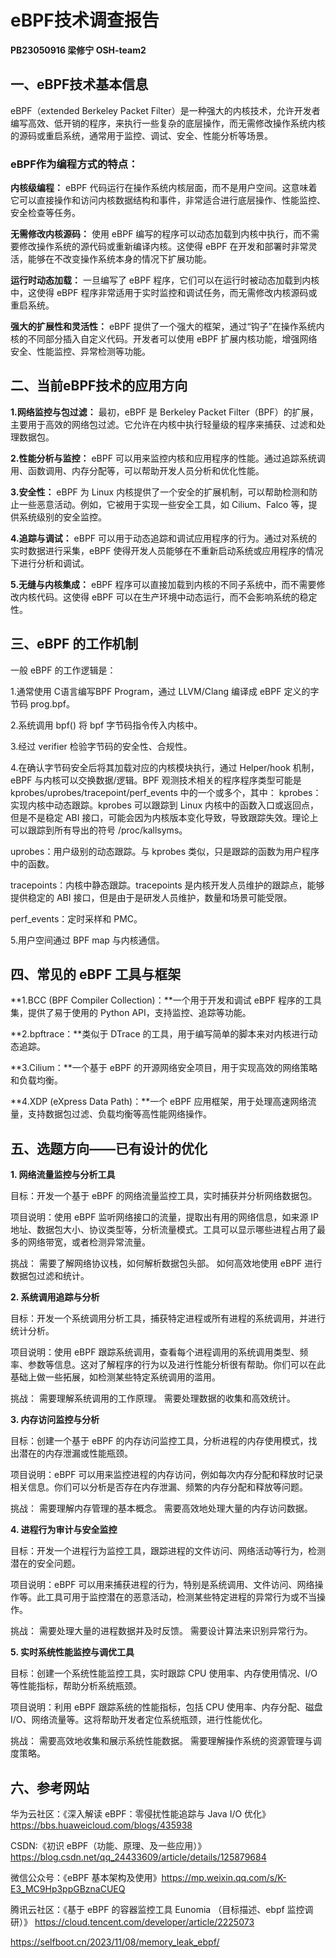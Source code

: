 # eBPF技术调查报告
**PB23050916 梁修宁 OSH-team2**

## 一、eBPF技术基本信息
eBPF（extended Berkeley Packet Filter）是一种强大的内核技术，允许开发者编写高效、低开销的程序，来执行一些复杂的底层操作，而无需修改操作系统内核的源码或重启系统，通常用于监控、调试、安全、性能分析等场景。

### eBPF作为编程方式的特点：
**内核级编程：**
eBPF 代码运行在操作系统内核层面，而不是用户空间。这意味着它可以直接操作和访问内核数据结构和事件，非常适合进行底层操作、性能监控、安全检查等任务。

**无需修改内核源码：**
使用 eBPF 编写的程序可以动态加载到内核中执行，而不需要修改操作系统的源代码或重新编译内核。这使得 eBPF 在开发和部署时非常灵活，能够在不改变操作系统本身的情况下扩展功能。


**运行时动态加载：**
一旦编写了 eBPF 程序，它们可以在运行时被动态加载到内核中，这使得 eBPF 程序非常适用于实时监控和调试任务，而无需修改内核源码或重启系统。

**强大的扩展性和灵活性：**
eBPF 提供了一个强大的框架，通过“钩子”在操作系统内核的不同部分插入自定义代码。开发者可以使用 eBPF 扩展内核功能，增强网络安全、性能监控、异常检测等功能。

## 二、当前eBPF技术的应用方向
**1.网络监控与包过滤：**
最初，eBPF 是 Berkeley Packet Filter（BPF）的扩展，主要用于高效的网络包过滤。它允许在内核中执行轻量级的程序来捕获、过滤和处理数据包。

**2.性能分析与监控：**
eBPF 可以用来监控内核和应用程序的性能。通过追踪系统调用、函数调用、内存分配等，可以帮助开发人员分析和优化性能。

**3.安全性：**
eBPF 为 Linux 内核提供了一个安全的扩展机制，可以帮助检测和防止一些恶意活动。例如，它被用于实现一些安全工具，如 Cilium、Falco 等，提供系统级别的安全监控。

**4.追踪与调试：**
eBPF 可以用于动态追踪和调试应用程序的行为。通过对系统的实时数据进行采集，eBPF 使得开发人员能够在不重新启动系统或应用程序的情况下进行分析和调试。

**5.无缝与内核集成：**
eBPF 程序可以直接加载到内核的不同子系统中，而不需要修改内核代码。这使得 eBPF 可以在生产环境中动态运行，而不会影响系统的稳定性。

## 三、eBPF 的工作机制
一般 eBPF 的工作逻辑是：

1.通常使用 C语言编写BPF Program，通过 LLVM/Clang 编译成 eBPF 定义的字节码 prog.bpf。

2.系统调用 bpf() 将 bpf 字节码指令传入内核中。

3.经过 verifier 检验字节码的安全性、合规性。

4.在确认字节码安全后将其加载对应的内核模块执行，通过 Helper/hook 机制，eBPF 与内核可以交换数据/逻辑。BPF 观测技术相关的程序程序类型可能是 kprobes/uprobes/tracepoint/perf_events 中的一个或多个，其中：
kprobes：实现内核中动态跟踪。kprobes 可以跟踪到 Linux 内核中的函数入口或返回点，但是不是稳定 ABI 接口，可能会因为内核版本变化导致，导致跟踪失效。理论上可以跟踪到所有导出的符号 /proc/kallsyms。

uprobes：用户级别的动态跟踪。与 kprobes 类似，只是跟踪的函数为用户程序中的函数。

tracepoints：内核中静态跟踪。tracepoints 是内核开发人员维护的跟踪点，能够提供稳定的 ABI 接口，但是由于是研发人员维护，数量和场景可能受限。

perf_events：定时采样和 PMC。

5.用户空间通过 BPF map 与内核通信。

## 四、常见的 eBPF 工具与框架

**1.BCC (BPF Compiler Collection)：**一个用于开发和调试 eBPF 程序的工具集，提供了易于使用的 Python API，支持监控、追踪等功能。

**2.bpftrace：**类似于 DTrace 的工具，用于编写简单的脚本来对内核进行动态追踪。

**3.Cilium：**一个基于 eBPF 的开源网络安全项目，用于实现高效的网络策略和负载均衡。

**4.XDP (eXpress Data Path)：**一个 eBPF 应用框架，用于处理高速网络流量，支持数据包过滤、负载均衡等高性能网络操作。

## 五、选题方向——已有设计的优化
**1. 网络流量监控与分析工具**

目标：开发一个基于 eBPF 的网络流量监控工具，实时捕获并分析网络数据包。

项目说明：使用 eBPF 监听网络接口的流量，提取出有用的网络信息，如来源 IP 地址、数据包大小、协议类型等，分析流量模式。工具可以显示哪些进程占用了最多的网络带宽，或者检测异常流量。

挑战：
需要了解网络协议栈，如何解析数据包头部。
如何高效地使用 eBPF 进行数据包过滤和统计。

**2. 系统调用追踪与分析**

目标：开发一个系统调用分析工具，捕获特定进程或所有进程的系统调用，并进行统计分析。

项目说明：使用 eBPF 跟踪系统调用，查看每个进程调用的系统调用类型、频率、参数等信息。这对了解程序的行为以及进行性能分析很有帮助。你们可以在此基础上做一些拓展，如检测某些特定系统调用的滥用。

挑战：
需要理解系统调用的工作原理。
需要处理数据的收集和高效统计。

**3. 内存访问监控与分析**

目标：创建一个基于 eBPF 的内存访问监控工具，分析进程的内存使用模式，找出潜在的内存泄漏或性能瓶颈。

项目说明：eBPF 可以用来监控进程的内存访问，例如每次内存分配和释放时记录相关信息。你们可以分析是否存在内存泄漏、频繁的内存分配和释放等问题。

挑战：
需要理解内存管理的基本概念。
需要高效地处理大量的内存访问数据。

**4. 进程行为审计与安全监控**

目标：开发一个进程行为监控工具，跟踪进程的文件访问、网络活动等行为，检测潜在的安全问题。

项目说明：eBPF 可以用来捕获进程的行为，特别是系统调用、文件访问、网络操作等。此工具可用于监控潜在的恶意活动，检测某些特定进程的异常行为或不当操作。

挑战：
需要处理大量的进程数据并及时反馈。
需要设计算法来识别异常行为。



**5. 实时系统性能监控与调优工具**

目标：创建一个系统性能监控工具，实时跟踪 CPU 使用率、内存使用情况、I/O 等性能指标，帮助分析系统瓶颈。

项目说明：利用 eBPF 跟踪系统的性能指标，包括 CPU 使用率、内存分配、磁盘 I/O、网络流量等。这将帮助开发者定位系统瓶颈，进行性能优化。

挑战：
需要高效地收集和展示系统性能数据。
需要理解操作系统的资源管理与调度策略。


## 六、参考网站
华为云社区：《深入解读 eBPF：零侵扰性能追踪与 Java I/O 优化》https://bbs.huaweicloud.com/blogs/435938

CSDN:《初识 eBPF（功能、原理、及一些应用）》https://blog.csdn.net/qq_24433609/article/details/125879684

微信公众号：《eBPF 基本架构及使用》https://mp.weixin.qq.com/s/K-E3_MC9Hp3ppGBznaCUEQ

腾讯云社区：《基于 eBPF 的容器监控工具 Eunomia （目标描述、ebpf 监控调研）》 https://cloud.tencent.com/developer/article/2225073

https://selfboot.cn/2023/11/08/memory_leak_ebpf/
